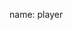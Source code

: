 name: player

<asciinema-player autoload="true" src="casts/kops-good.json" theme="monokai" idle-time-limit="2" font-size="18px" rows="25" cols="90"></asciinema-player>
